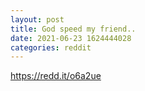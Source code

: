 ```yaml
--- 
layout: post 
title: God speed my friend.. 
date: 2021-06-23 1624444028 
categories: reddit 
--- 
```

https://redd.it/o6a2ue